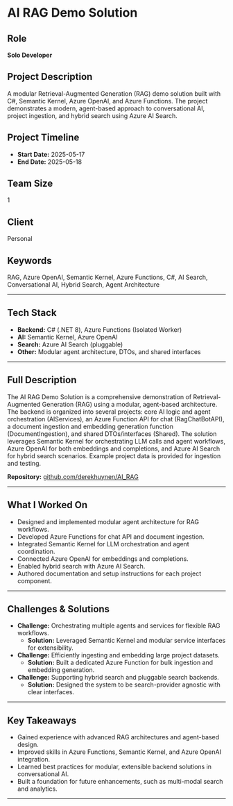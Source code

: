 # AI RAG Demo Solution

## Role

**Solo Developer**

## Project Description

A modular Retrieval-Augmented Generation (RAG) demo solution built with C#, Semantic Kernel, Azure OpenAI, and Azure Functions. The project demonstrates a modern, agent-based approach to conversational AI, project ingestion, and hybrid search using Azure AI Search.

## Project Timeline

- **Start Date:** 2025-05-17
- **End Date:** 2025-05-18

## Team Size

1

## Client

Personal

## Keywords

RAG, Azure OpenAI, Semantic Kernel, Azure Functions, C#, AI Search, Conversational AI, Hybrid Search, Agent Architecture

---

## Tech Stack

- **Backend:** C# (.NET 8), Azure Functions (Isolated Worker)
- **AI:** Semantic Kernel, Azure OpenAI
- **Search:** Azure AI Search (pluggable)
- **Other:** Modular agent architecture, DTOs, and shared interfaces

---

## Full Description

The AI RAG Demo Solution is a comprehensive demonstration of Retrieval-Augmented Generation (RAG) using a modular, agent-based architecture. The backend is organized into several projects: core AI logic and agent orchestration (AIServices), an Azure Function API for chat (RagChatBotAPI), a document ingestion and embedding generation function (DocumentIngestion), and shared DTOs/interfaces (Shared). The solution leverages Semantic Kernel for orchestrating LLM calls and agent workflows, Azure OpenAI for both embeddings and completions, and Azure AI Search for hybrid search scenarios. Example project data is provided for ingestion and testing.

**Repository:** [github.com/derekhuynen/AI_RAG](https://github.com/derekhuynen/AI_RAG)

---

## What I Worked On

- Designed and implemented modular agent architecture for RAG workflows.
- Developed Azure Functions for chat API and document ingestion.
- Integrated Semantic Kernel for LLM orchestration and agent coordination.
- Connected Azure OpenAI for embeddings and completions.
- Enabled hybrid search with Azure AI Search.
- Authored documentation and setup instructions for each project component.

---

## Challenges & Solutions

- **Challenge:** Orchestrating multiple agents and services for flexible RAG workflows.
  - **Solution:** Leveraged Semantic Kernel and modular service interfaces for extensibility.
- **Challenge:** Efficiently ingesting and embedding large project datasets.
  - **Solution:** Built a dedicated Azure Function for bulk ingestion and embedding generation.
- **Challenge:** Supporting hybrid search and pluggable search backends.
  - **Solution:** Designed the system to be search-provider agnostic with clear interfaces.

---

## Key Takeaways

- Gained experience with advanced RAG architectures and agent-based design.
- Improved skills in Azure Functions, Semantic Kernel, and Azure OpenAI integration.
- Learned best practices for modular, extensible backend solutions in conversational AI.
- Built a foundation for future enhancements, such as multi-modal search and analytics.

---

